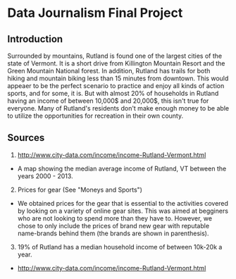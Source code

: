 # Data Journalism Final Project
## Introduction

Surrounded by mountains, Rutland is found one of the largest cities of the state of Vermont. It is a short drive from Killington Mountain Resort and the Green Mountain National forest. In addition, Rutland has trails for both hiking and mountain biking less than 15 minutes from downtown. This would appeaer to be the perfect scenario to practice and enjoy all kinds of action sports, and for some, it is. But with almost 20% of households in Rutland having an income of between 10,000$ and 20,000$, this isn't true for everyone. Many of Rutland's residents don't make enough money to be able to utilize the opportunities for recreation in their own county.

## Sources

1. http://www.city-data.com/income/income-Rutland-Vermont.html
  * A map showing the median average income of Rutland, VT between the years 2000 - 2013. 
2. Prices for gear (See "Moneys and Sports")
  * We obtained prices for the gear that is essential to the activities covered by looking on a variety of online gear sites. This was aimed at begginers who are not looking to spend more than they have to. However, we chose to only include the prices of brand new gear with reputable name-brands behind them (the brands are shown in parenthesis). 
3. 19% of Rutland has a median household income of between 10k-20k a year.
  * http://www.city-data.com/income/income-Rutland-Vermont.html
  
  

